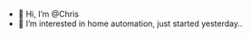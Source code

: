 - 👋 Hi, I’m @Chris
- 👀 I’m interested in home automation, just started yesterday..
<!---
ChrisWM300/ChrisWM300 is a ✨ special ✨ repository because its `README.md` (this file) appears on your GitHub profile.
You can click the Preview link to take a look at your changes.
--->
